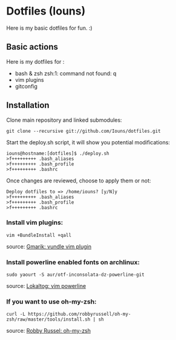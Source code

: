 # Dotfiles (Iouns)
Here is my basic dotfiles for fun. :)

## Basic actions
Here is my dotfiles for :
 * bash & zsh
zsh:1: command not found: q
 * vim plugins
 * gitconfig

## Installation

Clone main repository and linked submodules:
```
git clone --recursive git://github.com/Iouns/dotfiles.git
```

Start the deploy.sh script, it will show you potential modifications:
```
iouns@hostname:[dotfiles]$ ./deploy.sh 
>f+++++++++ .bash_aliases
>f+++++++++ .bash_profile
>f+++++++++ .bashrc
```

Once changes are reviewed, choose to apply them or not:
```
Deploy dotfiles to => /home/iouns? [y/N]y
>f+++++++++ .bash_aliases
>f+++++++++ .bash_profile
>f+++++++++ .bashrc
```

### Install vim plugins:
```
vim +BundleInstall +qall
```
source: [Gmarik: vundle vim plugin](https://github.com/gmarik/vundle)

### Install powerline enabled fonts on archlinux:
```
sudo yaourt -S aur/otf-inconsolata-dz-powerline-git
```
source: [Lokaltog: vim powerline](https://github.com/Lokaltog/vim-powerline)

### If you want to use oh-my-zsh:
```
curl -L https://github.com/robbyrussell/oh-my-zsh/raw/master/tools/install.sh | sh
```
source: [Robby Russel: oh-my-zsh](https://github.com/robbyrussell/oh-my-zsh/)
